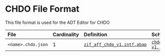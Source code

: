 # CHDO File Format
This file format is used for the ADT Editor for CHDO

File | Cardinality | Definition | Schema | Example
:--- | :---  | :--- | :--- | :---
`<name>.chdo.json` | 1 | [`zif_aff_chdo_v1.intf.abap`](./type/zif_aff_chdo_v1.intf.abap) | [`chdo-v1.json`](./chdo-v1.json) | [`zaendbeleg.chdo.json`](./examples/zaendbeleg.chdo.json)
